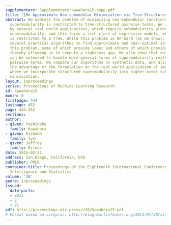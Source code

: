 ```yaml
---
supplementary: Supplementary:kawahara15-supp.pdf
title: "{On Approximate Non-submodular Minimization via Tree-Structured Supermodularity}"
abstract: We address the problem of minimizing non-submodular functions where the
  supermodularity is restricted to tree-structured pairwise terms. We are motivated
  by several real world applications, which require submodularity along with structured
  supermodularity, and this forms a rich class of expressive models, where the non-submodularity
  is restricted to a tree. While this problem is NP hard (as we show), we develop
  several practical algorithms to find approximate and near-optimal solutions for
  this problem, some of which provide lower and others of which provide upper bounds
  thereby allowing us to compute a tightness gap. We also show that some of our algorithms
  can be extended to handle more general forms of supermodularity restricted to arbitrary
  pairwise terms. We compare our algorithms on synthetic data, and also demonstrate
  the advantage of the formulation on the real world application of image segmentation,
  where we incorporate structured supermodularity into higher-order submodular energy
  minimization.
layout: inproceedings
series: Proceedings of Machine Learning Research
id: kawahara15
month: 0
firstpage: 444
lastpage: 452
page: 444-452
sections: 
author:
- given: Yoshinobu
  family: Kawahara
- given: Rishabh
  family: Iyer
- given: Jeffrey
  family: Bilmes
date: 2015-02-21
address: San Diego, California, USA
publisher: PMLR
container-title: Proceedings of the Eighteenth International Conference on Artificial
  Intelligence and Statistics
volume: '38'
genre: inproceedings
issued:
  date-parts:
  - 2015
  - 2
  - 21
pdf: http://proceedings.mlr.press/v38/kawahara15.pdf
# Format based on citeproc: http://blog.martinfenner.org/2013/07/30/citeproc-yaml-for-bibliographies/
---
```

